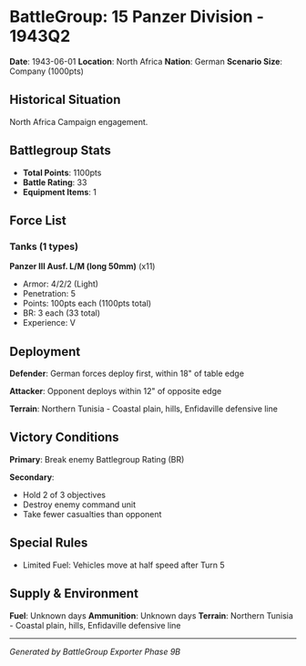 # BattleGroup: 15 Panzer Division - 1943Q2

**Date**: 1943-06-01
**Location**: North Africa
**Nation**: German
**Scenario Size**: Company (1000pts)

## Historical Situation

North Africa Campaign engagement.

## Battlegroup Stats

- **Total Points**: 1100pts
- **Battle Rating**: 33
- **Equipment Items**: 1

## Force List

### Tanks (1 types)

**Panzer III Ausf. L/M (long 50mm)** (x11)
- Armor: 4/2/2 (Light)
- Penetration: 5
- Points: 100pts each (1100pts total)
- BR: 3 each (33 total)
- Experience: V


## Deployment

**Defender**: German forces deploy first, within 18" of table edge

**Attacker**: Opponent deploys within 12" of opposite edge

**Terrain**: Northern Tunisia - Coastal plain, hills, Enfidaville defensive line

## Victory Conditions

**Primary**: Break enemy Battlegroup Rating (BR)

**Secondary**:
- Hold 2 of 3 objectives
- Destroy enemy command unit
- Take fewer casualties than opponent

## Special Rules

- Limited Fuel: Vehicles move at half speed after Turn 5

## Supply & Environment

**Fuel**: Unknown days
**Ammunition**: Unknown days
**Terrain**: Northern Tunisia - Coastal plain, hills, Enfidaville defensive line

---

*Generated by BattleGroup Exporter Phase 9B*
